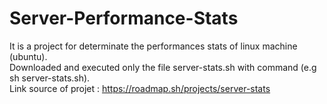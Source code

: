 # Server-Performance-Stats
It is a project for determinate the performances stats of linux machine (ubuntu). </br>
Downloaded and executed only the file server-stats.sh with command (e.g sh server-stats.sh). </br>
Link source of projet :  https://roadmap.sh/projects/server-stats
